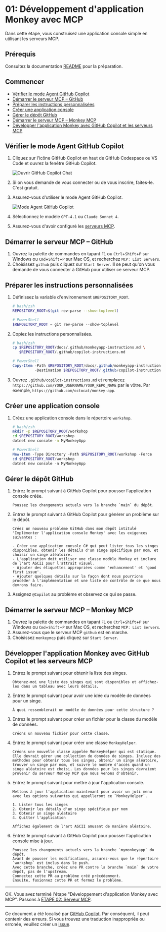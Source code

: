 # 01: Développement d'application Monkey avec MCP

Dans cette étape, vous construisez une application console simple en utilisant les serveurs MCP.

## Prérequis

Consultez la documentation [README](../README.md#prérequis) pour la préparation.

## Commencer

- [Vérifier le mode Agent GitHub Copilot](#vérifier-le-mode-agent-github-copilot)
- [Démarrer le serveur MCP – GitHub](#démarrer-le-serveur-mcp--github)
- [Préparer les instructions personnalisées](#préparer-les-instructions-personnalisées)
- [Créer une application console](#créer-une-application-console)
- [Gérer le dépôt GitHub](#gérer-le-dépôt-github)
- [Démarrer le serveur MCP – Monkey MCP](#démarrer-le-serveur-mcp--monkey-mcp)
- [Développer l'application Monkey avec GitHub Copilot et les serveurs MCP](#développer-lapplication-monkey-avec-github-copilot-et-les-serveurs-mcp)

## Vérifier le mode Agent GitHub Copilot

1. Cliquez sur l'icône GitHub Copilot en haut de GitHub Codespace ou VS Code et ouvrez la fenêtre GitHub Copilot.

   ![Ouvrir GitHub Copilot Chat](../../../docs/images/setup-01.png)

1. Si on vous demande de vous connecter ou de vous inscrire, faites-le. C'est gratuit.
1. Assurez-vous d'utiliser le mode Agent GitHub Copilot.

   ![Mode Agent GitHub Copilot](../../../docs/images/setup-02.png)

1. Sélectionnez le modèle `GPT-4.1` ou `Claude Sonnet 4`.
1. Assurez-vous d'avoir configuré les [serveurs MCP](./00-setup.md#configurer-les-serveurs-mcp).

## Démarrer le serveur MCP &ndash; GitHub

1. Ouvrez la palette de commandes en tapant `F1` ou `Ctrl`+`Shift`+`P` sur Windows ou `Cmd`+`Shift`+`P` sur Mac OS, et recherchez `MCP: List Servers`.
1. Choisissez `github` puis cliquez sur `Start Server`. Il se peut qu'on vous demande de vous connecter à GitHub pour utiliser ce serveur MCP.

## Préparer les instructions personnalisées

1. Définissez la variable d'environnement `$REPOSITORY_ROOT`.

   ```bash
   # bash/zsh
   REPOSITORY_ROOT=$(git rev-parse --show-toplevel)
   ```

   ```powershell
   # PowerShell
   $REPOSITORY_ROOT = git rev-parse --show-toplevel
   ```

1. Copiez les instructions personnalisées.

    ```bash
    # bash/zsh
    cp $REPOSITORY_ROOT/docs/.github/monkeyapp-instructions.md \
       $REPOSITORY_ROOT/.github/copilot-instructions.md
    ```

    ```powershell
    # PowerShell
    Copy-Item -Path $REPOSITORY_ROOT/docs/.github/monkeyapp-instructions.md `
              -Destination $REPOSITORY_ROOT/.github/copilot-instructions.md -Force
    ```

1. Ouvrez `.github/copilot-instructions.md` et remplacez `https://github.com/YOUR_USERNAME/YOUR_REPO_NAME` par le vôtre. Par exemple, `https://github.com/octocat/monkey-app`.

## Créer une application console

1. Créez une application console dans le répertoire `workshop`.

    ```bash
    # bash/zsh
    mkdir -p $REPOSITORY_ROOT/workshop
    cd $REPOSITORY_ROOT/workshop
    dotnet new console -n MyMonkeyApp
    ```

    ```powershell
    # PowerShell
    New-Item -Type Directory -Path $REPOSITORY_ROOT/workshop -Force
    cd $REPOSITORY_ROOT/workshop
    dotnet new console -n MyMonkeyApp
    ```

## Gérer le dépôt GitHub

1. Entrez le prompt suivant à GitHub Copilot pour pousser l'application console créée.

    ```text
    Poussez les changements actuels vers la branche `main` du dépôt.
    ```

1. Entrez le prompt suivant à GitHub Copilot pour générer un problème sur le dépôt.

    ```text
    Créez un nouveau problème GitHub dans mon dépôt intitulé 'Implémenter l'application console Monkey' avec les exigences suivantes :
    
    - Créer une application console C# qui peut lister tous les singes disponibles, obtenir les détails d'un singe spécifique par nom, et choisir un singe aléatoire.
    - L'application doit utiliser une classe modèle Monkey et inclure de l'art ASCII pour l'attrait visuel.
    - Ajouter des étiquettes appropriées comme 'enhancement' et 'good first issue'.
    - Ajouter quelques détails sur la façon dont nous pourrions procéder à l'implémentation et une liste de contrôle de ce que nous devrons faire.
    ```

1. Assignez `@Copilot` au problème et observez ce qui se passe.

## Démarrer le serveur MCP &ndash; Monkey MCP

1. Ouvrez la palette de commandes en tapant `F1` ou `Ctrl`+`Shift`+`P` sur Windows ou `Cmd`+`Shift`+`P` sur Mac OS, et recherchez `MCP: List Servers`.
1. Assurez-vous que le serveur MCP `github` est en marche.
1. Choisissez `monkeymcp` puis cliquez sur `Start Server`.

## Développer l'application Monkey avec GitHub Copilot et les serveurs MCP

1. Entrez le prompt suivant pour obtenir la liste des singes.

    ```text
    Obtenez-moi une liste des singes qui sont disponibles et affichez-les dans un tableau avec leurs détails.
    ```

1. Entrez le prompt suivant pour avoir une idée du modèle de données pour un singe.

    ```text
    À quoi ressemblerait un modèle de données pour cette structure ?
    ```

1. Entrez le prompt suivant pour créer un fichier pour la classe du modèle de données.

    ```text
    Créons un nouveau fichier pour cette classe.
    ```

1. Entrez le prompt suivant pour créer une classe `MonkeyHelper`.

    ```text
    Créons une nouvelle classe appelée MonkeyHelper qui est statique. Elle devrait gérer une collection de données de singes. Incluez des méthodes pour obtenir tous les singes, obtenir un singe aléatoire, trouver un singe par nom, et suivre le nombre d'accès quand un singe aléatoire est choisi. Les données pour les singes devraient provenir du serveur Monkey MCP que nous venons d'obtenir.
    ```

1. Entrez le prompt suivant pour mettre à jour l'application console.

    ```text
    Mettons à jour l'application maintenant pour avoir un joli menu avec les options suivantes qui appelleront ce `MonkeyHelper`.
    
    1. Lister tous les singes
    2. Obtenir les détails d'un singe spécifique par nom
    3. Obtenir un singe aléatoire
    4. Quitter l'application

    Affichez également de l'art ASCII amusant de manière aléatoire.
    ```

1. Entrez le prompt suivant à GitHub Copilot pour pousser l'application console mise à jour.

    ```text
    Poussez les changements actuels vers la branche `mymonkeyapp` du dépôt.
    Avant de pousser les modifications, assurez-vous que le répertoire `workshop` est inclus dans le push.
    Avec cette branche, créez une PR contre la branche `main` de votre dépôt, pas de l'upstream.
    Connectez cette PR au problème créé précédemment.
    Ensuite, fusionnez cette PR et fermez le problème.
    ```

---

OK. Vous avez terminé l'étape "Développement d'application Monkey avec MCP". Passons à [ÉTAPE 02: Serveur MCP](./02-mcp-server.md).

---

Ce document a été localisé par [GitHub Copilot](https://docs.github.com/copilot/about-github-copilot/what-is-github-copilot). Par conséquent, il peut contenir des erreurs. Si vous trouvez une traduction inappropriée ou erronée, veuillez créer un [issue](../../../../../issues).